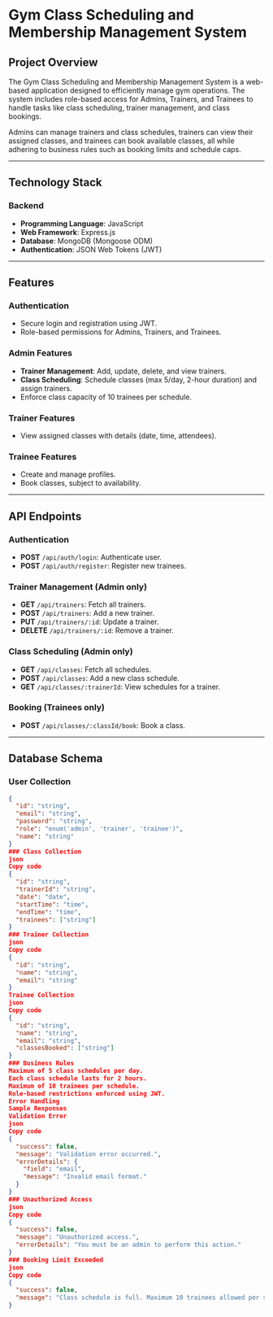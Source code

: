 # Gym Class Scheduling and Membership Management System

## Project Overview

The Gym Class Scheduling and Membership Management System is a web-based application designed to efficiently manage gym operations. The system includes role-based access for Admins, Trainers, and Trainees to handle tasks like class scheduling, trainer management, and class bookings.

Admins can manage trainers and class schedules, trainers can view their assigned classes, and trainees can book available classes, all while adhering to business rules such as booking limits and schedule caps.

---

## Technology Stack

### Backend
- **Programming Language**: JavaScript
- **Web Framework**: Express.js
- **Database**: MongoDB (Mongoose ODM)
- **Authentication**: JSON Web Tokens (JWT)

---

## Features

### Authentication
- Secure login and registration using JWT.
- Role-based permissions for Admins, Trainers, and Trainees.

### Admin Features
- **Trainer Management**: Add, update, delete, and view trainers.
- **Class Scheduling**: Schedule classes (max 5/day, 2-hour duration) and assign trainers.
- Enforce class capacity of 10 trainees per schedule.

### Trainer Features
- View assigned classes with details (date, time, attendees).

### Trainee Features
- Create and manage profiles.
- Book classes, subject to availability.

---

## API Endpoints

### Authentication
- **POST** `/api/auth/login`: Authenticate user.
- **POST** `/api/auth/register`: Register new trainees.

### Trainer Management (Admin only)
- **GET** `/api/trainers`: Fetch all trainers.
- **POST** `/api/trainers`: Add a new trainer.
- **PUT** `/api/trainers/:id`: Update a trainer.
- **DELETE** `/api/trainers/:id`: Remove a trainer.

### Class Scheduling (Admin only)
- **GET** `/api/classes`: Fetch all schedules.
- **POST** `/api/classes`: Add a new class schedule.
- **GET** `/api/classes/:trainerId`: View schedules for a trainer.

### Booking (Trainees only)
- **POST** `/api/classes/:classId/book`: Book a class.

---

## Database Schema

### User Collection
```json
{
  "id": "string",
  "email": "string",
  "password": "string",
  "role": "enum('admin', 'trainer', 'trainee')",
  "name": "string"
}
### Class Collection
json
Copy code
{
  "id": "string",
  "trainerId": "string",
  "date": "date",
  "startTime": "time",
  "endTime": "time",
  "trainees": ["string"]
}
### Trainer Collection
json
Copy code
{
  "id": "string",
  "name": "string",
  "email": "string"
}
Trainee Collection
json
Copy code
{
  "id": "string",
  "name": "string",
  "email": "string",
  "classesBooked": ["string"]
}
### Business Rules
Maximum of 5 class schedules per day.
Each class schedule lasts for 2 hours.
Maximum of 10 trainees per schedule.
Role-based restrictions enforced using JWT.
Error Handling
Sample Responses
Validation Error
json
Copy code
{
  "success": false,
  "message": "Validation error occurred.",
  "errorDetails": {
    "field": "email",
    "message": "Invalid email format."
  }
}
### Unauthorized Access
json
Copy code
{
  "success": false,
  "message": "Unauthorized access.",
  "errorDetails": "You must be an admin to perform this action."
}
### Booking Limit Exceeded
json
Copy code
{
  "success": false,
  "message": "Class schedule is full. Maximum 10 trainees allowed per schedule."
}
